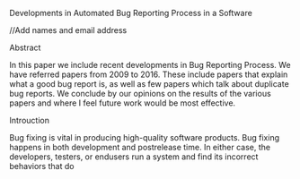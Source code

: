 Developments in Automated Bug Reporting Process in a Software

//Add names and email address

Abstract

In this paper we include recent developments in Bug Reporting Process. We have referred papers from 2009 to 2016. 
These include papers that explain what a good bug report is, as well as few papers which talk about duplicate bug reports. 
We conclude by  our opinions on the results of the various papers and where I feel future work would be most effective.


Introuction

Bug fixing is vital in producing high-quality software products. Bug fixing happens in both development and postrelease time. In either case, the developers, testers, or endusers run a system and find its incorrect behaviors that do
